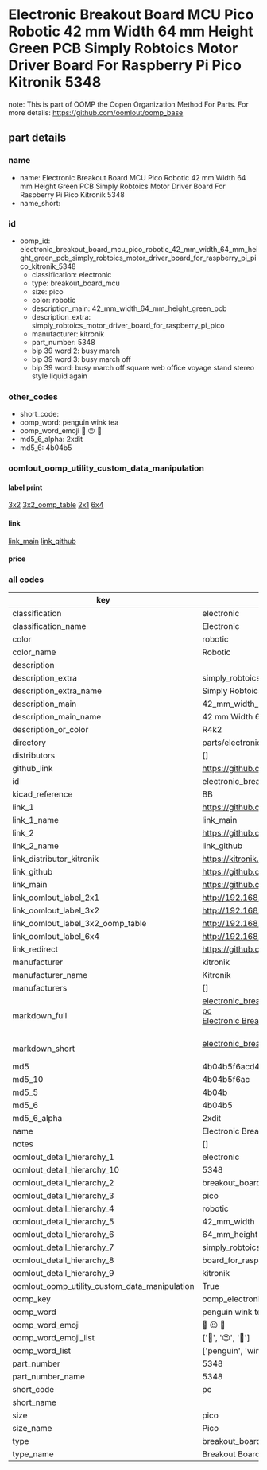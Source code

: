 # Electronic Breakout Board MCU Pico Robotic 42 mm Width 64 mm Height Green PCB Simply Robtoics Motor Driver Board For Raspberry Pi Pico Kitronik 5348  

note: This is part of OOMP the Oopen Organization Method For Parts. For more details: https://github.com/oomlout/oomp_base

##  part details
  







### name
* name: Electronic Breakout Board MCU Pico Robotic 42 mm Width 64 mm Height Green PCB Simply Robtoics Motor Driver Board For Raspberry Pi Pico Kitronik 5348
* name_short: 
### id
* oomp_id: electronic_breakout_board_mcu_pico_robotic_42_mm_width_64_mm_height_green_pcb_simply_robtoics_motor_driver_board_for_raspberry_pi_pico_kitronik_5348
  * classification: electronic
  * type: breakout_board_mcu
  * size: pico
  * color: robotic
  * description_main: 42_mm_width_64_mm_height_green_pcb
  * description_extra: simply_robtoics_motor_driver_board_for_raspberry_pi_pico
  * manufacturer: kitronik
  * part_number: 5348
  * bip 39 word 2: busy march
  * bip 39 word 3: busy march off
  * bip 39 word: busy march off square web office voyage stand stereo style liquid again

### other_codes
* short_code: 
* oomp_word: penguin wink tea
* oomp_word_emoji :penguin: :wink: :tea:
* md5_6_alpha: 2xdit
* md5_6: 4b04b5






### oomlout_oomp_utility_custom_data_manipulation
#### label print
[3x2](http://192.168.1.245:1112/?label=oomp%202xdit)
[3x2_oomp_table](http://192.168.1.108:1112/?label=oomp%202xdit)
[2x1](http://192.168.1.242:1112/?label=oomp%202xdit)
[6x4](http://192.168.1.55:1112/?label=oomp%202xdit)    

#### link

[link_main](https://github.com/oomlout/oomlout_oomp_version_1_messy/tree/main/parts/electronic_breakout_board_mcu_pico_robotic_42_mm_width_64_mm_height_green_pcb_simply_robtoics_motor_driver_board_for_raspberry_pi_pico_kitronik_5348) [link_github](https://github.com/oomlout/oomlout_oomp_version_1_messy/tree/main/parts/electronic_breakout_board_mcu_pico_robotic_42_mm_width_64_mm_height_green_pcb_simply_robtoics_motor_driver_board_for_raspberry_pi_pico_kitronik_5348)                             

#### price







### all codes 
| key | value |  
| --- | --- |  
| classification | electronic |  
| classification_name | Electronic |  
| color | robotic |  
| color_name | Robotic |  
| description |  |  
| description_extra | simply_robtoics_motor_driver_board_for_raspberry_pi_pico |  
| description_extra_name | Simply Robtoics Motor Driver Board For Raspberry Pi Pico |  
| description_main | 42_mm_width_64_mm_height_green_pcb |  
| description_main_name | 42 mm Width 64 mm Height Green PCB |  
| description_or_color | R4k2 |  
| directory | parts/electronic_breakout_board_mcu_pico_robotic_42_mm_width_64_mm_height_green_pcb_simply_robtoics_motor_driver_board_for_raspberry_pi_pico_kitronik_5348 |  
| distributors | [] |  
| github_link | https://github.com/oomlout/oomlout_oomp_part_src/tree/main/parts/electronic_breakout_board_mcu_pico_robotic_42_mm_width_64_mm_height_green_pcb_simply_robtoics_motor_driver_board_for_raspberry_pi_pico_kitronik_5348 |  
| id | electronic_breakout_board_mcu_pico_robotic_42_mm_width_64_mm_height_green_pcb_simply_robtoics_motor_driver_board_for_raspberry_pi_pico_kitronik_5348 |  
| kicad_reference | BB |  
| link_1 | https://github.com/oomlout/oomlout_oomp_version_1_messy/tree/main/parts/electronic_breakout_board_mcu_pico_robotic_42_mm_width_64_mm_height_green_pcb_simply_robtoics_motor_driver_board_for_raspberry_pi_pico_kitronik_5348 |  
| link_1_name | link_main |  
| link_2 | https://github.com/oomlout/oomlout_oomp_version_1_messy/tree/main/parts/electronic_breakout_board_mcu_pico_robotic_42_mm_width_64_mm_height_green_pcb_simply_robtoics_motor_driver_board_for_raspberry_pi_pico_kitronik_5348 |  
| link_2_name | link_github |  
| link_distributor_kitronik | https://kitronik.co.uk/products/5348-kitronik-simply-robotics-for-raspberry-pi-pico |  
| link_github | https://github.com/oomlout/oomlout_oomp_version_1_messy/tree/main/parts/electronic_breakout_board_mcu_pico_robotic_42_mm_width_64_mm_height_green_pcb_simply_robtoics_motor_driver_board_for_raspberry_pi_pico_kitronik_5348 |  
| link_main | https://github.com/oomlout/oomlout_oomp_version_1_messy/tree/main/parts/electronic_breakout_board_mcu_pico_robotic_42_mm_width_64_mm_height_green_pcb_simply_robtoics_motor_driver_board_for_raspberry_pi_pico_kitronik_5348 |  
| link_oomlout_label_2x1 | http://192.168.1.242:1112/?label=oomp%202xdit |  
| link_oomlout_label_3x2 | http://192.168.1.245:1112/?label=oomp%202xdit |  
| link_oomlout_label_3x2_oomp_table | http://192.168.1.108:1112/?label=oomp%202xdit |  
| link_oomlout_label_6x4 | http://192.168.1.55:1112/?label=oomp%202xdit |  
| link_redirect | https://github.com/oomlout/oomlout_oomp_version_1_messy/tree/main/parts/electronic_breakout_board_mcu_pico_robotic_42_mm_width_64_mm_height_green_pcb_simply_robtoics_motor_driver_board_for_raspberry_pi_pico_kitronik_5348 |  
| manufacturer | kitronik |  
| manufacturer_name | Kitronik |  
| manufacturers | [] |  
| markdown_full | [electronic_breakout_board_mcu_pico_robotic_42_mm_width_64_mm_height_green_pcb_simply_robtoics_motor_driver_board_for_raspberry_pi_pico_kitronik_5348](none)<br>[pc](none)<br>[Electronic Breakout Board Mcu Pico Robotic 42 Mm Width 64 Mm Height Green Pcb Simply Robtoics Motor Driver Board For Raspberry Pi Pico Kitronik 5348](none)<br><br> |  
| markdown_short | [electronic_breakout_board_mcu_pico_robotic_42_mm_width_64_mm_height_green_pcb_simply_robtoics_motor_driver_board_for_raspberry_pi_pico_kitronik_5348](none)<br><br> |  
| md5 | 4b04b5f6acd49ec2667c6d3732a1f0f9 |  
| md5_10 | 4b04b5f6ac |  
| md5_5 | 4b04b |  
| md5_6 | 4b04b5 |  
| md5_6_alpha | 2xdit |  
| name | Electronic Breakout Board MCU Pico Robotic 42 mm Width 64 mm Height Green PCB Simply Robtoics Motor Driver Board For Raspberry Pi Pico Kitronik 5348 |  
| notes | [] |  
| oomlout_detail_hierarchy_1 | electronic |  
| oomlout_detail_hierarchy_10 | 5348 |  
| oomlout_detail_hierarchy_2 | breakout_board_mcu |  
| oomlout_detail_hierarchy_3 | pico |  
| oomlout_detail_hierarchy_4 | robotic |  
| oomlout_detail_hierarchy_5 | 42_mm_width |  
| oomlout_detail_hierarchy_6 | 64_mm_height |  
| oomlout_detail_hierarchy_7 | simply_robtoics_motor_driver |  
| oomlout_detail_hierarchy_8 | board_for_raspberry_pi_pico |  
| oomlout_detail_hierarchy_9 | kitronik |  
| oomlout_oomp_utility_custom_data_manipulation | True |  
| oomp_key | oomp_electronic_breakout_board_mcu_pico_robotic_42_mm_width_64_mm_height_green_pcb_simply_robtoics_motor_driver_board_for_raspberry_pi_pico_kitronik_5348 |  
| oomp_word | penguin wink tea |  
| oomp_word_emoji | :penguin: :wink: :tea: |  
| oomp_word_emoji_list | [':penguin:', ':wink:', ':tea:'] |  
| oomp_word_list | ['penguin', 'wink', 'tea'] |  
| part_number | 5348 |  
| part_number_name | 5348 |  
| short_code | pc |  
| short_name |  |  
| size | pico |  
| size_name | Pico |  
| type | breakout_board_mcu |  
| type_name | Breakout Board MCU |  
